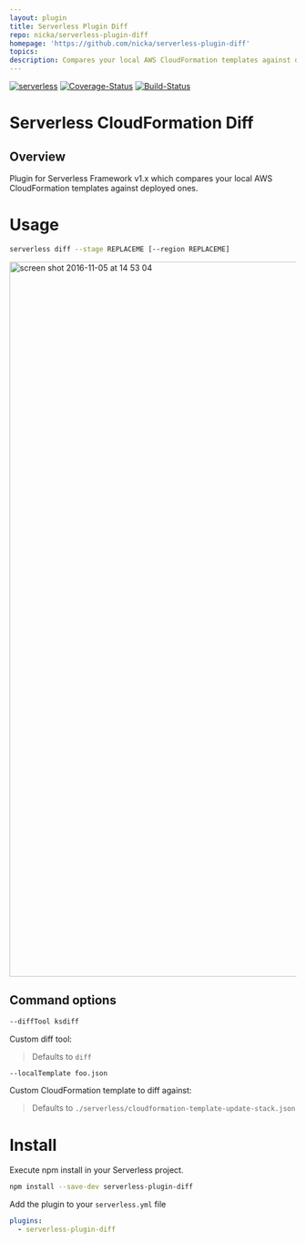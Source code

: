 ```yaml
---
layout: plugin
title: Serverless Plugin Diff
repo: nicka/serverless-plugin-diff
homepage: 'https://github.com/nicka/serverless-plugin-diff'
topics: 
description: Compares your local AWS CloudFormation templates against deployed ones.
---
```



[![serverless](http://public.serverless.com/badges/v3.svg)](http://www.serverless.com)
[![Coverage-Status](https://coveralls.io/repos/github/nicka/serverless-plugin-diff/badge.svg?branch=master)](https://coveralls.io/github/nicka/serverless-plugin-diff?branch=master)
[![Build-Status](https://travis-ci.org/nicka/serverless-plugin-diff.svg?branch=master)](https://travis-ci.org/nicka/serverless-plugin-diff)

# Serverless CloudFormation Diff

## Overview

Plugin for Serverless Framework v1.x which compares your local AWS CloudFormation templates against deployed ones.

# Usage

```bash
serverless diff --stage REPLACEME [--region REPLACEME]
```

<img width="1255" alt="screen shot 2016-11-05 at 14 53 04" src="https://cloud.githubusercontent.com/assets/195404/20030536/9e1a552c-a367-11e6-8e6d-2043f2a5d038.png">

## Command options

```bash
--diffTool ksdiff
```

Custom diff tool:

>Defaults to `diff`


```bash
--localTemplate foo.json
```

Custom CloudFormation template to diff against:

>Defaults to `./serverless/cloudformation-template-update-stack.json`

# Install

Execute npm install in your Serverless project.

```bash
npm install --save-dev serverless-plugin-diff
```

Add the plugin to your `serverless.yml` file

```yml
plugins:
  - serverless-plugin-diff
```
